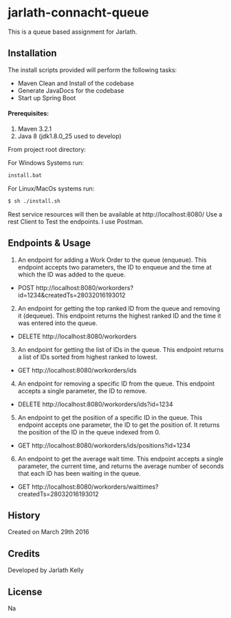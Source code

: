 # jarlath-connacht-queue

This is a queue based assignment for Jarlath.

## Installation
The install scripts provided will perform the following tasks:
- Maven Clean and Install of the codebase
- Generate JavaDocs for the codebase
- Start up Spring Boot

#### Prerequisites:
1. Maven 3.2.1
2. Java 8 (jdk1.8.0_25 used to develop)

From project root directory:

For Windows Systems run:
```sh
install.bat
```

For Linux/MacOs systems run:
```sh
$ sh ./install.sh
```
Rest service resources will then be available at http://localhost:8080/
Use a rest Client to Test the endpoints. I use Postman.

##  Endpoints & Usage
1. An endpoint for adding a Work Order to the queue (enqueue). This endpoint accepts two parameters, the ID to enqueue and the time at which the ID was added to the queue.
- POST http://localhost:8080/workorders?id=1234&createdTs=28032016193012
2. An endpoint for getting the top ranked ID from the queue and removing it (dequeue). This endpoint returns the highest ranked ID and the time it was entered into the queue.
- DELETE http://localhost:8080/workorders
3. An endpoint for getting the list of IDs in the queue. This endpoint returns a list of IDs sorted from highest ranked to lowest.
 - GET http://localhost:8080/workorders/ids
4. An endpoint for removing a specific ID from the queue. This endpoint accepts a single parameter, the ID to remove.
- DELETE http://localhost:8080/workorders/ids?id=1234
5. An endpoint to get the position of a specific ID in the queue. This endpoint accepts one parameter, the ID to get the position of. It returns the position of the ID in the queue indexed from 0.
 - GET http://localhost:8080/workorders/ids/positions?id=1234
6. An endpoint to get the average wait time. This endpoint accepts a single parameter, the current time, and returns the average number of seconds that each ID has been waiting in the queue.
 - GET http://localhost:8080/workorders/waittimes?createdTs=28032016193012





## History

Created on March 29th 2016

## Credits

Developed by Jarlath Kelly

## License

Na